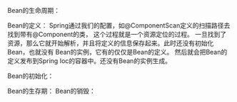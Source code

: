 Bean的生命周期：

Bean的定义：
    Spring通过我们的配置，如@ComponentScan定义的扫描路径去找到带有@Component的类，
这个过程就是一个资源定位的过程。
    一旦找到了资源，那么它就开始解析，并且将定义的信息保存起来。此时还没有初始化Bean，也就没有
Bean的实例，它有的仅仅是Bean的定义。
    然后就会把Bean的定义发布到Spring Ioc的容器中。还没有Bean的实例生成。
    
Bean的初始化：
    
    
Bean的生存期：
Bean的销毁：